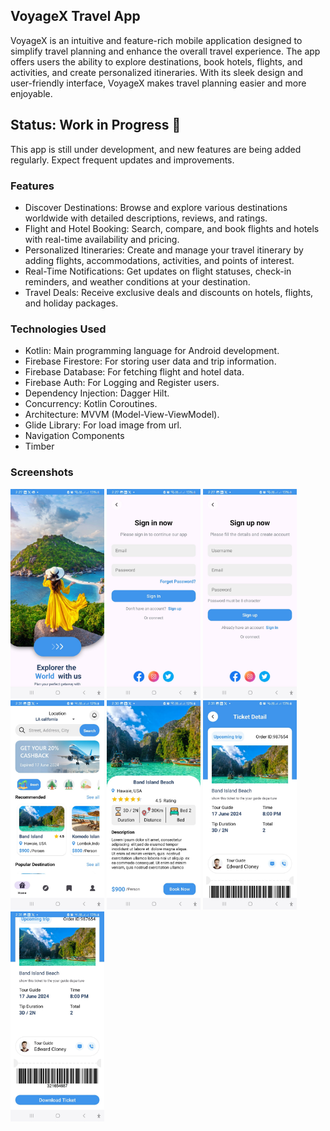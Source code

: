 ## VoyageX Travel App
VoyageX is an intuitive and feature-rich mobile application designed to simplify travel planning and enhance the overall travel experience. The app offers users the ability to explore destinations, book hotels, flights, and activities, and create personalized itineraries. With its sleek design and user-friendly interface, VoyageX makes travel planning easier and more enjoyable.

## Status: Work in Progress 🚧
This app is still under development, and new features are being added regularly. Expect frequent updates and improvements.

### Features
* Discover Destinations: Browse and explore various destinations worldwide with detailed descriptions, reviews, and ratings.
* Flight and Hotel Booking: Search, compare, and book flights and hotels with real-time availability and pricing.
* Personalized Itineraries: Create and manage your travel itinerary by adding flights, accommodations, activities, and points of interest.
* Real-Time Notifications: Get updates on flight statuses, check-in reminders, and weather conditions at your destination.
* Travel Deals: Receive exclusive deals and discounts on hotels, flights, and holiday packages.
  
### Technologies Used
* Kotlin: Main programming language for Android development.
* Firebase Firestore: For storing user data and trip information.
* Firebase Database: For fetching flight and hotel data.
* Firebase Auth: For Logging and Register users.
* Dependency Injection: Dagger Hilt.
* Concurrency: Kotlin Coroutines.
* Architecture: MVVM (Model-View-ViewModel).
* Glide Library: For load image from url.
* Navigation Components
* Timber

### Screenshots
<div>
<img src="https://github.com/redaxxxx/VoyageX/blob/master/intro.jpeg" width="150" title="Intro Screen">
<img src="https://github.com/redaxxxx/VoyageX/blob/master/login.jpeg" width="150" title="Login Screen">
<img src="https://github.com/redaxxxx/VoyageX/blob/master/register.jpeg" width="150" title="Register Screen">
<img src="https://github.com/redaxxxx/VoyageX/blob/master/dashboard.jpeg" width="150" title="Dashboard Screen">
<img src="https://github.com/redaxxxx/VoyageX/blob/master/detail.jpeg" width="150" title="Detail Screen">
<img src="https://github.com/redaxxxx/VoyageX/blob/master/ticket%201.jpeg" width="150" title="Detail Ticket Screen">
<img src="https://github.com/redaxxxx/VoyageX/blob/master/ticket%202.jpeg" width="150" title="Detail Ticket Screen">
</div>
